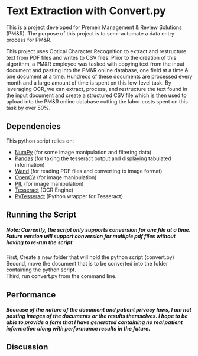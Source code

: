 # Text Extraction with Convert.py
This is a project developed for Premeir Management & Review Solutions (PM&R).
The purpose of this project is to semi-automate a data entry process for PM&R.

This project uses Optical Character Recognition to extract and restructure text from PDF files and writes to CSV files. 
Prior to the creation of this algorithm, a PM&R employee was tasked with copying text from the input document and pasting into the PM&R online database, one field at a time & one document at a time. Hundreds of these documents are processed every month and a large amount of time is spent on this low-level task.
By leveraging OCR, we can extract, process, and restructure the text found in the input document and create a structured CSV file which is then used to upload into the PM&R online database cutting the labor costs spent on this task by over 50%.

## Dependencies
This python script relies on:    
- [NumPy](https://numpy.org) (for some image manipulation and filtering data)  
- [Pandas](https://pandas.pydata.org) (for taking the tesseract output and displaying tabulated information)  
- [Wand](http://docs.wand-py.org/en/0.5.7/) (for reading PDF files and converting to image format)  
- [OpenCV](https://opencv-python-tutroals.readthedocs.io/en/latest/py_tutorials/py_gui/py_image_display/py_image_display.html) (for image manipulation)  
- [PIL](https://www.pythonware.com/products/pil/) (for image manipulation)
- [Tesseract](https://github.com/tesseract-ocr/tesseract) (OCR Engine)
- [PyTesseract](https://pypi.org/project/pytesseract/) (Python wrapper for Tesseract)

## Running the Script
##### Note: Currently, the script only supports conversion for one file at a time. Future version will support conversion for multiple pdf files without having to re-run the script.
First, Create a new folder that will hold the python script (convert.py)  
Second, move the document that is to be converted into the folder containing the python script.  
Third, run convert.py from the command line.

## Performance
##### Because of the nature of the document and patient privacy laws, I am not posting images of the documents or the results themselves. I hope to be able to provide a form that I have generated containing no real patient information along with performance results in the future.

## Discussion


